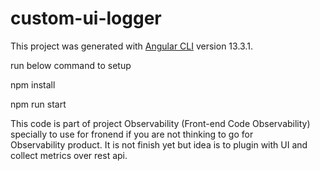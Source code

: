 # custom-ui-logger

This project was generated with [Angular CLI](https://github.com/angular/angular-cli) version 13.3.1.

run below command to setup 

npm install

npm run start


This code is part of project Observability (Front-end Code Observability) specially to use for fronend  if you are not thinking to go for  
Observability product. It is not finish yet but idea is to plugin with UI and collect metrics over rest api. 
